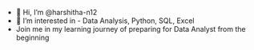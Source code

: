 - 👋 Hi, I’m @harshitha-n12
- 👀 I’m interested in - Data Analysis, Python, SQL, Excel
- Join me in my learning journey of preparing for Data Analyst from the beginning 

<!---
harshitha-n12/harshitha-n12 is a ✨ special ✨ repository because its `README.md` (this file) appears on your GitHub profile.
You can click the Preview link to take a look at your changes.
--->
